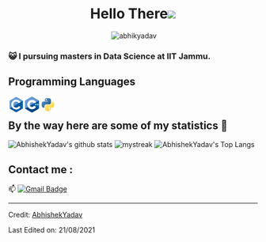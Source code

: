 <h1 align="center">Hello There<img src="https://github.com/souvikguria98/souvikguria98/blob/master/Hi.gif" width="30"> </h1>


<p align="center">
<a href="https://github.com/rajatenzyme"><img src="https://img.shields.io/badge/Abhishek_Yadav-brightgreen" alt=""></a>
<img src="https://komarev.com/ghpvc/?username=abhikyadav" alt="abhikyadav" />
</p>

### :smiley_cat: I pursuing masters in Data Science at IIT Jammu.


## Programming Languages

[<img align="left" alt="C" width="32px" src="https://raw.githubusercontent.com/devicons/devicon/master/icons/c/c-original.svg" />][c]
[<img align="left" alt="C++" width="32px" src="https://raw.githubusercontent.com/devicons/devicon/master/icons/cplusplus/cplusplus-original.svg" />][cpp]
[<img align="left" alt="Python" width="32px" src="https://raw.githubusercontent.com/devicons/devicon/master/icons/python/python-original.svg" />][python]

[c]: https://en.wikipedia.org/wiki/C_(programming_language)
[cpp]: https://en.wikipedia.org/wiki/C%2B%2B
[python]: https://www.python.org/


<br>

## By the way here are some of my statistics 🚀
![AbhishekYadav's github stats](https://github-readme-stats.vercel.app/api?username=abhikyadav&show_icons=true&theme=tokyonight)
<img src="https://github-readme-streak-stats.herokuapp.com/?user=abhikyadav&theme=tokyonight" alt="mystreak"/>
![AbhishekYadav's Top Langs](https://github-readme-stats.vercel.app/api/top-langs/?username=abhikyadav&theme=tokyonight&layout=compact)



## Contact me : 
📫 [![Gmail Badge](https://img.shields.io/badge/-abhikyadav14@gmail.com-blue?style=flat-roundedrectangle&logo=Gmail&logoColor=white&link=mailto:asthiseta@gmail.com)](abhikyadav14@gmail.com)
<!-- [![Instagram Badge](https://img.shields.io/badge/-asthi_21_-E4405F?style=flat-roundedrectangle&logo=instagram&logoColor=white&link=https://www.instagram.com/asthi_21_/)](https://www.instagram.com/asthi_21_/) -->



------
Credit: [AbhishekYadav](https://github.com/abhikyadav)

Last Edited on: 21/08/2021
<!--
**AkuraDiary/AkuraDIary** is a ✨ _special_ ✨ repository because its `README.md` (this file) appears on your GitHub profile.

Here are some ideas to get you started:

- 🔭 I’m currently working on ...
- 🌱 I’m currently learning ...
- 👯 I’m looking to collaborate on ...
- 🤔 I’m looking for help with ...
- 💬 Ask me about ...
- 📫 How to reach me: ...
- 😄 Pronouns: ...
- ⚡ Fun fact: ...
-->
